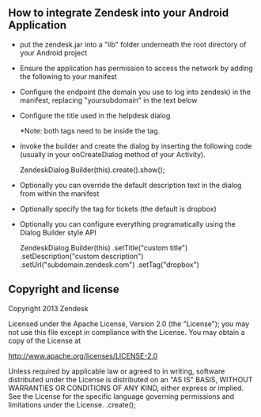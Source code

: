  ## How to integrate Zendesk into your Android Application

- put the zendesk.jar into a "lib" folder underneath the root directory of your Android project


- Ensure the application has permission to access the network by adding the following to your manifest

  <uses-permission android:name="android.permission.INTERNET"></uses-permission> 


- Configure the endpoint (the domain you use to log into zendesk) in the manifest, replacing "yoursubdomain" in the text below

    <meta-data android:name="zendesk_url" android:value="yoursubdomain.zendesk.com"/>

- Configure the title used in the helpdesk dialog

    <meta-data android:name="zendesk_title" android:value="Your Title"/>	

  *Note: both <meta-data> tags need to be inside the <application> tag.

- Invoke the builder and create the dialog by inserting the following code (usually in your onCreateDialog method of your Activity).

	ZendeskDialog.Builder(this).create().show();

- Optionally you can override the default description text in the dialog from within the manifest

    <meta-data android:name="zendesk_description" android:value="How may we help you?"/>

- Optionally specify the tag for tickets (the default is dropbox)

    <meta-data android:name="zendesk_tag" android:value="dropbox"/>

- Optionally you can configure everything programatically using the Dialog Builder style API

    ZendeskDialog.Builder(this)
        .setTitle("custom title")
        .setDescription("custom description")
        .setUrl("subdomain.zendesk.com")
		.setTag("dropbox")

## Copyright and license

Copyright 2013 Zendesk

Licensed under the Apache License, Version 2.0 (the "License"); you may not use this file except in compliance with the License.
You may obtain a copy of the License at

http://www.apache.org/licenses/LICENSE-2.0

Unless required by applicable law or agreed to in writing, software distributed under the License is distributed on an "AS IS" BASIS, WITHOUT WARRANTIES OR CONDITIONS OF ANY KIND, either express or implied. See the License for the specific language governing permissions and limitations under the License.
        .create();

